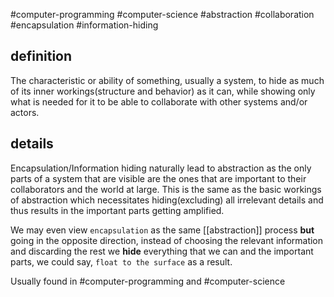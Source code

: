 #computer-programming
#computer-science
#abstraction 
#collaboration 
#encapsulation 
#information-hiding

## definition
The characteristic or ability of something, usually a system, to hide as much of its inner workings(structure and behavior) as it can, while showing only what is needed for it to be able to collaborate with other systems and/or actors.

## details
Encapsulation/Information hiding naturally lead to abstraction as the only parts of a system that are visible are the ones that are important to their collaborators and the world at large. This is the same as the basic workings of abstraction which necessitates hiding(excluding) all irrelevant details and thus results in the important parts getting amplified.

We may even view `encapsulation` as the same [[abstraction]] process **but** going in the opposite direction, instead of choosing the relevant information and discarding the rest we **hide** everything that we can and the important parts, we could say, `float to the surface` as a result.

Usually found in #computer-programming and #computer-science
